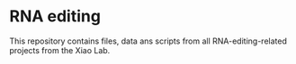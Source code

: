 # RNA editing

This repository contains files, data ans scripts from all
RNA-editing-related projects from the Xiao Lab. 

